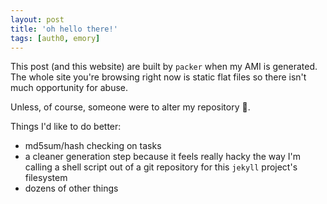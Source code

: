 ```yaml
---
layout: post
title: 'oh hello there!'
tags: [auth0, emory]
---
```


This post (and this website) are built by `packer` when my AMI is generated. The whole site you're browsing right now is static flat files so there isn't much opportunity for abuse.

Unless, of course, someone were to alter my repository 🤔.

Things I'd like to do better:

- md5sum/hash checking on tasks
- a cleaner generation step because it feels really hacky the way I'm calling a shell script out of a git repository for this `jekyll` project's filesystem 
- dozens of other things
